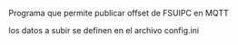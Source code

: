 Programa que permite publicar offset de FSUIPC en MQTT

los datos a subir se definen en el archivo config.ini
